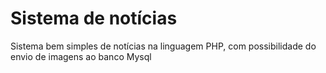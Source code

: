 # Sistema de notícias

Sistema bem simples de notícias na linguagem PHP, com possibilidade do envio de imagens ao banco Mysql
